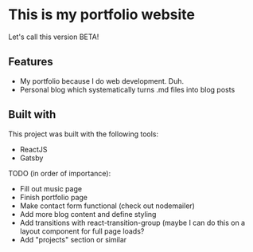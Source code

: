 # This is my portfolio website

Let's call this version BETA!

## Features

* My portfolio because I do web development. Duh.
* Personal blog which systematically turns .md files into blog posts

## Built with

This project was built with the following tools:

* ReactJS
* Gatsby

TODO (in order of importance):

* Fill out music page
* Finish portfolio page
* Make contact form functional (check out nodemailer)
* Add more blog content and define styling
* Add transitions with react-transition-group (maybe I can do this on a layout component for full page loads?
* Add "projects" section or similar